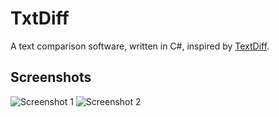 TxtDiff
=======

A text comparison software, written in C#, inspired by [TextDiff](http://www.TextDiff.com/).

Screenshots
-----------
![Screenshot 1](/Ben-Kaniobi/TxtDiff/raw/master/Img/TxtDiff%201.PNG)
![Screenshot 2](/Ben-Kaniobi/TxtDiff/raw/master/Img/TxtDiff%202.PNG)